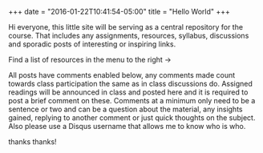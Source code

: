+++
date = "2016-01-22T10:41:54-05:00"
title = "Hello World"
+++

Hi everyone, this little site will be serving as a central repository for the course. That includes any assignments, resources, syllabus, discussions and sporadic posts of interesting or inspiring links.  

Find a list of resources in the menu to the right -> 

All posts have comments enabled below, any comments made count towards class participation the same as in class discussions do. Assigned readings will be announced in class and posted here and it is required to post a brief comment on these. Comments at a minimum only need to be a sentence or two and can be a question about the material, any insights gained, replying to another comment or just quick thoughts on the subject. Also please use a Disqus username that allows me to know who is who.

thanks thanks!